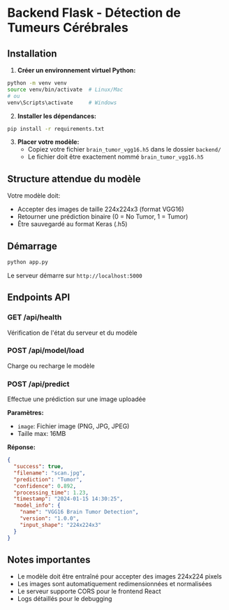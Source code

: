 # Backend Flask - Détection de Tumeurs Cérébrales

## Installation

1. **Créer un environnement virtuel Python:**
```bash
python -m venv venv
source venv/bin/activate  # Linux/Mac
# ou
venv\Scripts\activate     # Windows
```

2. **Installer les dépendances:**
```bash
pip install -r requirements.txt
```

3. **Placer votre modèle:**
   - Copiez votre fichier `brain_tumor_vgg16.h5` dans le dossier `backend/`
   - Le fichier doit être exactement nommé `brain_tumor_vgg16.h5`

## Structure attendue du modèle

Votre modèle doit:
- Accepter des images de taille 224x224x3 (format VGG16)
- Retourner une prédiction binaire (0 = No Tumor, 1 = Tumor)
- Être sauvegardé au format Keras (.h5)

## Démarrage

```bash
python app.py
```

Le serveur démarre sur `http://localhost:5000`

## Endpoints API

### GET /api/health
Vérification de l'état du serveur et du modèle

### POST /api/model/load
Charge ou recharge le modèle

### POST /api/predict
Effectue une prédiction sur une image uploadée

**Paramètres:**
- `image`: Fichier image (PNG, JPG, JPEG)
- Taille max: 16MB

**Réponse:**
```json
{
  "success": true,
  "filename": "scan.jpg",
  "prediction": "Tumor",
  "confidence": 0.892,
  "processing_time": 1.23,
  "timestamp": "2024-01-15 14:30:25",
  "model_info": {
    "name": "VGG16 Brain Tumor Detection",
    "version": "1.0.0",
    "input_shape": "224x224x3"
  }
}
```

## Notes importantes

- Le modèle doit être entraîné pour accepter des images 224x224 pixels
- Les images sont automatiquement redimensionnées et normalisées
- Le serveur supporte CORS pour le frontend React
- Logs détaillés pour le debugging